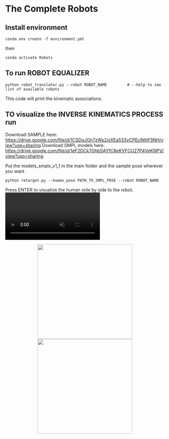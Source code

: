 # The Complete Robots

## Install environment


```
conda env create -f environment.yml
```
then 

```
conda activate Robots
```


## To run ROBOT EQUALIZER

```
python robot_translator.py --robot ROBOT_NAME         # --help to see list of available robots
```

This code will print the kinematic associations.

## TO visualize the INVERSE KINEMATICS PROCESS run

Download SAMPLE here: https://drive.google.com/file/d/1CSDqJGh7zWs2xjXEa533vCPEcINhP3NH/view?usp=sharing
Download SMPL models here: https://drive.google.com/file/d/1eF2DCk7GhbSAYfC8eKVFCU27P4VeKNPV/view?usp=sharing

Put the models_smplx_v1_1 in the main folder and the sample pose wherever you want

```
python retarget.py --human_pose PATH_TO_SMPL_POSE --robot ROBOT_NAME
```

Press ENTER to visualize the human side by side to the robot.
<video width="300" autoplay loop muted playsinline>
<source src="images/hug.mp4" type="video/mp4">
</video>
<p align="center">
  <img src="images/high_five.gif" width="300"/>
  <img src="images/wave.gif" width="300"/>

</p>